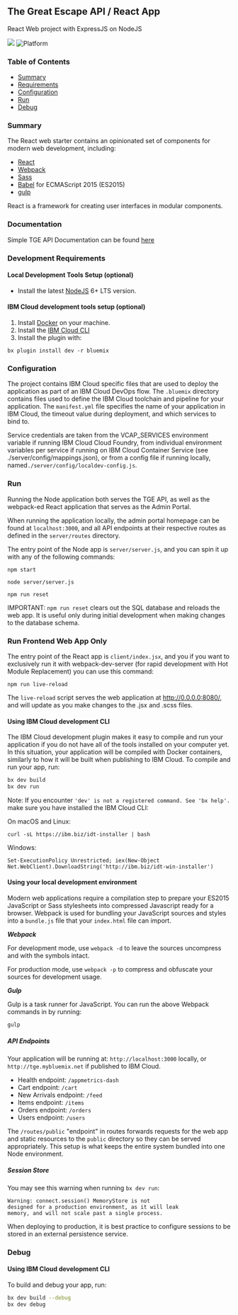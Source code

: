 ## The Great Escape API / React App

React Web project with ExpressJS on NodeJS

[![](https://img.shields.io/badge/bluemix-powered-blue.svg)](https://bluemix.net)
![Platform](https://img.shields.io/badge/platform-NODE-lightgrey.svg?style=flat)

### Table of Contents
* [Summary](#summary)
* [Requirements](#requirements)
* [Configuration](#configuration)
* [Run](#run)
* [Debug](#debug)

<a name="summary"></a>
### Summary
The React web starter contains an opinionated set of components for modern web development, including:

* [React](https://facebook.github.io/react/)
* [Webpack](https://webpack.github.io/)
* [Sass](http://sass-lang.com/) 
* [Babel](https://babeljs.io/) for ECMAScript 2015 (ES2015) 
* [gulp](http://gulpjs.com/)

React is a framework for creating user interfaces in modular components.

### Documentation
Simple TGE API Documentation can be found
[here](http://tge.mybluemix.net/docs/server/routes/index.html)
 

<a name="requirements"></a>
### Development Requirements
#### Local Development Tools Setup (optional)

- Install the latest [NodeJS](https://nodejs.org/en/download/) 6+ LTS version.

#### IBM Cloud development tools setup (optional)

1. Install [Docker](http://docker.io) on your machine.
2. Install the [IBM Cloud CLI](https://console.ng.bluemix.net/docs/cli/index.html)
3. Install the plugin with:

  `bx plugin install dev -r bluemix`

<a name="configuration"></a>
### Configuration

The project contains IBM Cloud specific files that are used to deploy the application as part of an IBM Cloud DevOps flow. The `.bluemix` directory contains files used to define the IBM Cloud toolchain and pipeline for your application. The `manifest.yml` file specifies the name of your application in IBM Cloud, the timeout value during deployment, and which services to bind to.

Service credentials are taken from the VCAP_SERVICES environment variable if running IBM Cloud Cloud Foundry, from individual environment variables per service if running on IBM Cloud Container Service (see ./server/config/mappings.json), or from a config file if running locally, named`./server/config/localdev-config.js`.


<a name="run"></a>
### Run

Running the Node application both serves the TGE API, as well as the webpack-ed React application that serves as the Admin Portal.

When running the application locally, the admin portal homepage can be found at ```localhost:3000```, and all API endpoints at their respective routes as defined in the `server/routes` directory.

The entry point of the Node app is ```server/server.js```, and you can spin it up with any of the following commands: 

```
npm start

node server/server.js

npm run reset
```

IMPORTANT: ```npm run reset``` clears out the SQL database and reloads the web app. It is useful only during initial development when making changes to the database schema.

### Run Frontend Web App Only

The entry point of the React app is ```client/index.jsx```, and you if you want to exclusively run it with webpack-dev-server (for rapid development with Hot Module Replacement) you can use this command: 

```
npm run live-reload
```

The ```live-reload``` script serves the web application at http://0.0.0.0:8080/, and will update as you make changes to the .jsx and .scss files.

#### Using IBM Cloud development CLI
The IBM Cloud development plugin makes it easy to compile and run your application if you do not have all of the tools installed on your computer yet. In this situation, your application will be compiled with Docker containers, similarly to how it will be built when publishing to IBM Cloud. To compile and run your app, run:

```bash
bx dev build
bx dev run
```

Note: If you encounter `'dev' is not a registered command. See 'bx help'.` make sure you have installed the IBM Cloud CLI:

On macOS and Linux:
```
curl -sL https://ibm.biz/idt-installer | bash
```
Windows:
```
Set-ExecutionPolicy Unrestricted; iex(New-Object Net.WebClient).DownloadString('http://ibm.biz/idt-win-installer')
```

#### Using your local development environment

Modern web applications require a compilation step to prepare your ES2015 JavaScript or Sass stylesheets into compressed Javascript ready for a browser. Webpack is used for bundling your JavaScript sources and styles into a `bundle.js` file that your `index.html` file can import. 

***Webpack***

For development mode, use `webpack -d` to leave the sources uncompress and with the symbols intact.

For production mode, use `webpack -p` to compress and obfuscate your sources for development usage.

***Gulp***

Gulp is a task runner for JavaScript. You can run the above Webpack commands in by running:

```bash
gulp
```


##### API Endpoints

Your application will be running at: `http://localhost:3000` locally, or `http://tge.mybluemix.net` if published to IBM Cloud.

- Health endpoint: `/appmetrics-dash`
- Cart endpoint: `/cart`
- New Arrivals endpoint: `/feed`
- Items endpoint: `/items`
- Orders endpoint: `/orders`
- Users endpoint: `/users`

The `/routes/public` "endpoint" in routes forwards requests for the web app and static resources to the `public` directory so they can be served appropriately. This setup is what keeps the entire system bundled into one Node environment.


##### Session Store
You may see this warning when running `bx dev run`:
```
Warning: connect.session() MemoryStore is not
designed for a production environment, as it will leak
memory, and will not scale past a single process.
```
When deploying to production, it is best practice to configure sessions to be stored in an external persistence service.

<a name="debug"></a>
### Debug

#### Using IBM Cloud development CLI
To build and debug your app, run:
```bash
bx dev build --debug
bx dev debug
```

